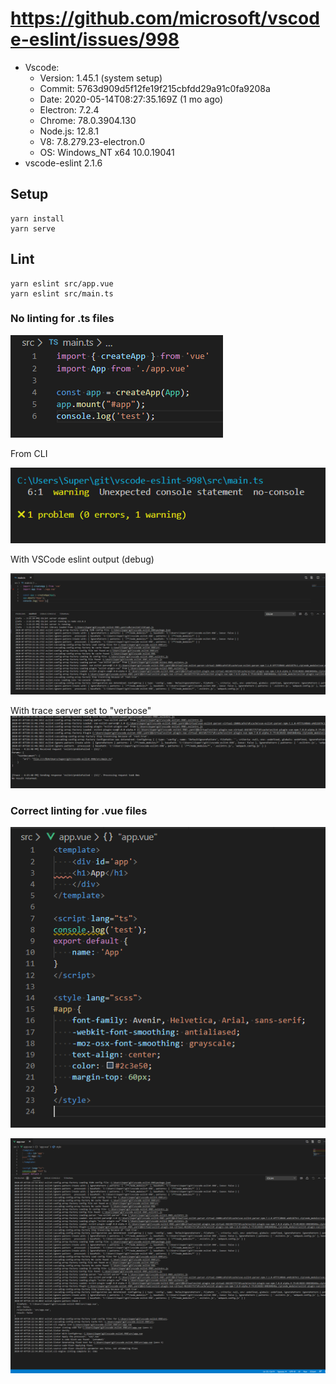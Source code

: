 # https://github.com/microsoft/vscode-eslint/issues/998

* Vscode:
    - Version: 1.45.1 (system setup)
    - Commit: 5763d909d5f12fe19f215cbfdd29a91c0fa9208a
    - Date: 2020-05-14T08:27:35.169Z (1 mo ago)
    - Electron: 7.2.4
    - Chrome: 78.0.3904.130
    - Node.js: 12.8.1
    - V8: 7.8.279.23-electron.0
    - OS: Windows_NT x64 10.0.19041
* vscode-eslint 2.1.6

## Setup
```
yarn install
yarn serve
```

## Lint 
```
yarn eslint src/app.vue
yarn eslint src/main.ts
```


### No linting for .ts files
![Image 1](https://raw.githubusercontent.com/chriswoodle/vscode-eslint-998/master/ts-file-not-linted.png)

From CLI

![Image 2](https://raw.githubusercontent.com/chriswoodle/vscode-eslint-998/master/expected-lint.png)

With VSCode eslint output (debug)

![Image 3](https://raw.githubusercontent.com/chriswoodle/vscode-eslint-998/master/expected-lint-vscode-output.png)

With trace server set to "verbose"
![Image 4](https://raw.githubusercontent.com/chriswoodle/vscode-eslint-998/master/trace-server.png)

### Correct linting for .vue files
![Image 5](https://raw.githubusercontent.com/chriswoodle/vscode-eslint-998/master/vue-sfc-correct-linting.png)

![Image 6](https://raw.githubusercontent.com/chriswoodle/vscode-eslint-998/master/vue-sfc-correct-linting-output.png)